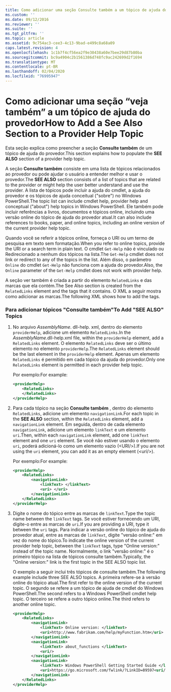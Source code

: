 ```yaml
---
title: Como adicionar uma seção Consulte também a um tópico de ajuda do provedor | Microsoft Docs
ms.custom: ''
ms.date: 09/12/2016
ms.reviewer: ''
ms.suite: ''
ms.tgt_pltfrm: ''
ms.topic: article
ms.assetid: 9c754ac3-cee3-4c13-9bad-e499c8a68a09
caps.latest.revision: 4
ms.openlocfilehash: 1c1b7f4cf56ea2f9e30438a60e7bee29d87b80ba
ms.sourcegitcommit: bc9a4904c2b1561386d748fc9ac242699d2f1694
ms.translationtype: MT
ms.contentlocale: pt-BR
ms.lasthandoff: 02/04/2020
ms.locfileid: "76995947"
---
```

# <a name="how-to-add-a-see-also-section-to-a-provider-help-topic"></a><span data-ttu-id="ceeef-102">Como adicionar uma seção “veja também” a um tópico de ajuda do provedor</span><span class="sxs-lookup"><span data-stu-id="ceeef-102">How to Add a See Also Section to a Provider Help Topic</span></span>

<span data-ttu-id="ceeef-103">Esta seção explica como preencher a seção **Consulte também** de um tópico de ajuda do provedor.</span><span class="sxs-lookup"><span data-stu-id="ceeef-103">This section explains how to populate the **SEE ALSO** section of a provider help topic.</span></span>

<span data-ttu-id="ceeef-104">A seção **Consulte também** consiste em uma lista de tópicos relacionados ao provedor ou pode ajudar o usuário a entender melhor e usar o provedor.</span><span class="sxs-lookup"><span data-stu-id="ceeef-104">The **SEE ALSO** section consists of a list of topics that are related to the provider or might help the user better understand and use the provider.</span></span> <span data-ttu-id="ceeef-105">A lista de tópicos pode incluir a ajuda do cmdlet, a ajuda do provedor e os tópicos de ajuda conceitual ("sobre") no Windows PowerShell.</span><span class="sxs-lookup"><span data-stu-id="ceeef-105">The topic list can include cmdlet help, provider help and conceptual ("about") help topics in Windows PowerShell.</span></span> <span data-ttu-id="ceeef-106">Ele também pode incluir referências a livros, documentos e tópicos online, incluindo uma versão online do tópico de ajuda do provedor atual.</span><span class="sxs-lookup"><span data-stu-id="ceeef-106">It can also include references to books, paper, and online topics, including an online version of the current provider help topic.</span></span>

<span data-ttu-id="ceeef-107">Quando você se referir a tópicos online, forneça o URI ou um termo de pesquisa em texto sem formatação.</span><span class="sxs-lookup"><span data-stu-id="ceeef-107">When you refer to online topics, provide the URI or a search term in plain text.</span></span> <span data-ttu-id="ceeef-108">O cmdlet `Get-Help` não é vinculado ou Redirecionado a nenhum dos tópicos na lista.</span><span class="sxs-lookup"><span data-stu-id="ceeef-108">The `Get-Help` cmdlet does not link or redirect to any of the topics in the list.</span></span> <span data-ttu-id="ceeef-109">Além disso, o parâmetro `Online` do cmdlet `Get-Help` não funciona com a ajuda do provedor.</span><span class="sxs-lookup"><span data-stu-id="ceeef-109">Also, the `Online` parameter of the `Get-Help` cmdlet does not work with provider help.</span></span>

<span data-ttu-id="ceeef-110">A seção ver também é criada a partir do elemento `RelatedLinks` e das marcas que ela contém.</span><span class="sxs-lookup"><span data-stu-id="ceeef-110">The See Also section is created from the `RelatedLinks` element and the tags that it contains.</span></span> <span data-ttu-id="ceeef-111">O XML a seguir mostra como adicionar as marcas.</span><span class="sxs-lookup"><span data-stu-id="ceeef-111">The following XML shows how to add the tags.</span></span>

### <a name="to-add-see-also-topics"></a><span data-ttu-id="ceeef-112">Para adicionar tópicos "Consulte também"</span><span class="sxs-lookup"><span data-stu-id="ceeef-112">To Add "SEE ALSO" Topics</span></span>

1. <span data-ttu-id="ceeef-113">No arquivo *AssemblyName*. dll-help. xml, dentro do elemento `providerHelp`, adicione um elemento `RelatedLinks`.</span><span class="sxs-lookup"><span data-stu-id="ceeef-113">In the *AssemblyName*.dll-help.xml file, within the `providerHelp` element, add a `RelatedLinks` element.</span></span> <span data-ttu-id="ceeef-114">O elemento `RelatedLinks` deve ser o último elemento no elemento `providerHelp`.</span><span class="sxs-lookup"><span data-stu-id="ceeef-114">The `RelatedLinks` element should be the last element in the `providerHelp` element.</span></span> <span data-ttu-id="ceeef-115">Apenas um elemento `RelatedLinks` é permitido em cada tópico da ajuda do provedor.</span><span class="sxs-lookup"><span data-stu-id="ceeef-115">Only one `RelatedLinks` element is permitted in each provider help topic.</span></span>

   <span data-ttu-id="ceeef-116">Por exemplo:</span><span class="sxs-lookup"><span data-stu-id="ceeef-116">For example:</span></span>

    ```xml
    <providerHelp>
        <RelatedLinks>
        </RelatedLinks>
    </providerHelp>
    ```

2. <span data-ttu-id="ceeef-117">Para cada tópico na seção **Consulte também** , dentro do elemento `RelatedLinks`, adicione um elemento `navigationLink`.</span><span class="sxs-lookup"><span data-stu-id="ceeef-117">For each topic in the **SEE ALSO** section, within the `RelatedLinks` element, add a `navigationLink` element.</span></span> <span data-ttu-id="ceeef-118">Em seguida, dentro de cada elemento `navigationLink`, adicione um elemento `linkText` e um elemento `uri`.</span><span class="sxs-lookup"><span data-stu-id="ceeef-118">Then, within each `navigationLink` element, add one `linkText` element and one `uri` element.</span></span> <span data-ttu-id="ceeef-119">Se você não estiver usando o elemento `uri`, poderá adicioná-lo como um elemento vazio (\<URI/>).</span><span class="sxs-lookup"><span data-stu-id="ceeef-119">If you are not using the `uri` element, you can add it as an empty element (\<uri/>).</span></span>

   <span data-ttu-id="ceeef-120">Por exemplo:</span><span class="sxs-lookup"><span data-stu-id="ceeef-120">For example:</span></span>

    ```xml
    <providerHelp>
        <RelatedLinks>
            <navigationLink>
                <linkText> </linkText>
                <uri> </uri>
            </navigationLink>
        </RelatedLinks>
    </providerHelp>
    ```

3. <span data-ttu-id="ceeef-121">Digite o nome do tópico entre as marcas de `linkText`.</span><span class="sxs-lookup"><span data-stu-id="ceeef-121">Type the topic name between the `linkText` tags.</span></span> <span data-ttu-id="ceeef-122">Se você estiver fornecendo um URI, digite-o entre as marcas de `uri`.</span><span class="sxs-lookup"><span data-stu-id="ceeef-122">If you are providing a URI, type it between the `uri` tags.</span></span> <span data-ttu-id="ceeef-123">Para indicar a versão online do tópico de ajuda do provedor atual, entre as marcas de `linkText`, digite "versão online:" em vez do nome do tópico.</span><span class="sxs-lookup"><span data-stu-id="ceeef-123">To indicate the online version of the current provider help topic, between the `linkText` tags, type "Online version:" instead of the topic name.</span></span> <span data-ttu-id="ceeef-124">Normalmente, o link "versão online:" é o primeiro tópico na lista de tópicos consulte também.</span><span class="sxs-lookup"><span data-stu-id="ceeef-124">Typically, the "Online version:" link is the first topic in the SEE ALSO topic list.</span></span>

   <span data-ttu-id="ceeef-125">O exemplo a seguir inclui três tópicos de consulte também.</span><span class="sxs-lookup"><span data-stu-id="ceeef-125">The following example include three SEE ALSO topics.</span></span> <span data-ttu-id="ceeef-126">A primeira refere-se à versão online do tópico atual.</span><span class="sxs-lookup"><span data-stu-id="ceeef-126">The first refer to the online version of the current topic.</span></span> <span data-ttu-id="ceeef-127">O segundo se refere a um tópico de ajuda de cmdlet do Windows PowerShell.</span><span class="sxs-lookup"><span data-stu-id="ceeef-127">The second refers to a Windows PowerShell cmdlet help topic.</span></span> <span data-ttu-id="ceeef-128">O terceiro se refere a outro tópico online.</span><span class="sxs-lookup"><span data-stu-id="ceeef-128">The third refers to another online topic.</span></span>

    ```xml
    <providerHelp>
        <RelatedLinks>
            <navigationLink>
                <linkText> Online version: </linkText>
                <uri>http://www.fabrikam.com/help/myFunction.htm</uri>
            </navigationLink>
            <navigationLink>
                <linkText> about_functions </linkText>
                <uri/>
            </navigationLink>
            <navigationLink>
                <linkText> Windows PowerShell Getting Started Guide </linkText>
                <uri>https://go.microsoft.com/fwlink/?LinkID=89597<uri/>
            </navigationLink>
        </RelatedLinks>
    </providerHelp>
    ```